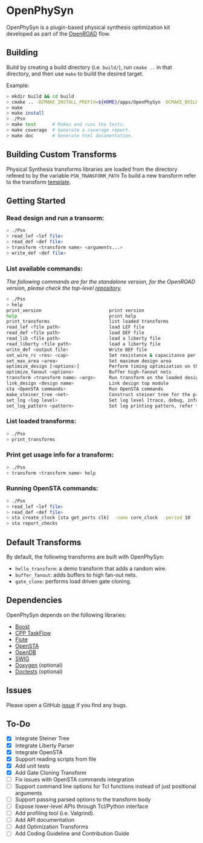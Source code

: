 # OpenPhySyn

OpenPhySyn is a plugin-based physical synthesis optimization kit developed as part of the [OpenROAD](https://theopenroadproject.org/) flow.

## Building

Build by creating a build directory (i.e. `build/`), run `cmake ..` in that directory, and then use `make` to build the desired target.

Example:

```bash
> mkdir build && cd build
> cmake .. -DCMAKE_INSTALL_PREFIX=${HOME}/apps/OpenPhySyn -DCMAKE_BUILD_TYPE=[Debug | Coverage | Release]
> make
> make install
> ./Psn
> make test      # Makes and runs the tests.
> make coverage  # Generate a coverage report.
> make doc       # Generate html documentation.
```

## Building Custom Transforms

Physical Synthesis transforms libraries are loaded from the directory refered to by the variable `PSN_TRANSFORM_PATH`
To build a new transform refer to the transform [template](https://github.com/The-OpenROAD-Project/OpenPhySynHelloTransform).

## Getting Started

### Read design and run a transorm:

```bash
> ./Psn
> read_lef <lef file>
> read_def <def file>
> transform <transform name> <arguments...>
> write_def <def file>
```

### List available commands:
*The following commands are for the standalone version, for the OpenROAD version, please check the top-level [repository](https://github.com/The-OpenROAD-Project/OpenROAD).*

```bash
> ./Psn
> help
print_version                         print version
help                                  print help
print_transforms                      list loaded transforms
read_lef <file path>                  load LEF file
read_def <file path>                  load DEF file
read_lib <file path>                  load a liberty file
read_liberty <file path>              load a liberty file
write_def <output file>               Write DEF file
set_wire_rc <res> <cap>               Set resistance & capacitance per micron
set_max_area <area>                   Set maximum design area
optimize_design [<options>]           Perform timing optimization on the design
optimize_fanout <options>             Buffer high-fanout nets
transform <transform name> <args>     Run transform on the loaded design
link_design <design name>             Link design top module
sta <OpenSTA commands>                Run OpenSTA commands
make_steiner_tree <net>               Construct steiner tree for the provided net
set_log <log level>                   Set log level [trace, debug, info, warn, error, critical, off]
set_log_pattern <pattern>             Set log printing pattern, refer to spdlog logger for pattern formats
```

### List loaded transforms:
```bash
> ./Psn
> print_transforms
```

### Print get usage info for a transform:
```bash
> ./Psn
> transform <transform name> help
```

### Running OpenSTA commands:
```bash
> ./Psn
> read_lef <lef file>
> read_def <def file>
> sta create_clock [sta get_ports clk]  -name core_clock  -period 10
> sta report_checks
```

## Default Transforms

By default, the following transforms are built with OpenPhySyn:

-   `hello_transform`: a demo transform that adds a random wire.
-   `buffer_fanout`: adds buffers to high fan-out nets.
-   `gate_clone`: performs load driven gate cloning.

## Dependencies

OpenPhySyn depends on the following libraries:

-   [Boost](https://www.boost.org/)
-   [CPP TaskFlow](https://github.com/cpp-taskflow/cpp-taskflow)
-   [Flute](https://github.com/The-OpenROAD-Project/flute3)
-   [OpenSTA](https://github.com/The-OpenROAD-Project/OpenSTA)
-   [OpenDB](https://github.com/The-OpenROAD-Project/OpenDB)
-   [SWIG](http://www.swig.org/Doc1.3/Tcl.html)
-   [Doxygen](http://www.doxygen.nl) (optional)
-   [Doctests](https://github.com/onqtam/doctest) (optional)

## Issues

Please open a GitHub [issue](https://github.com/The-OpenROAD-Project/OpenPhySyn/issues/new) if you find any bugs.

## To-Do

-   [x] Integrate Steiner Tree
-   [x] Integrate Liberty Parser
-   [x] Integrate OpenSTA
-   [x] Support reading scripts from file
-   [x] Add unit tests
-   [x] Add Gate Cloning Transform
-   [ ] Fix issues with OpenSTA commands integration
-   [ ] Support command line options for Tcl functions instead of just positional arguments
-   [ ] Support passing parsed options to the transform body
-   [ ] Expose lower-level APIs through Tcl/Python interface
-   [ ] Add profiling tool (i.e. Valgrind).
-   [ ] Add API documentation
-   [ ] Add Optimization Transforms
-   [ ] Add Coding Guideline and Contribution Guide
